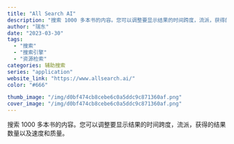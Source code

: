 ```yaml
---
title: "All Search AI"
description: "搜索 1000 多本书的内容。您可以调整要显示结果的时间跨度，流派，获得的结果数量以及速度和质量。 "
author: "瑞东"
date: "2023-03-30"
tags:
  - "搜索"
  - "搜索引擎"
  - "资源检索"
categories: 辅助搜索
series: "application"
website_link: "https://www.allsearch.ai/"
color: "#666"

thumb_image: "/img/d0bf474cb8cebe6c0a5ddc9c871360af.png"
cover_image: "/img/d0bf474cb8cebe6c0a5ddc9c871360af.png"
---
```


搜索 1000 多本书的内容。您可以调整要显示结果的时间跨度，流派，获得的结果数量以及速度和质量。 